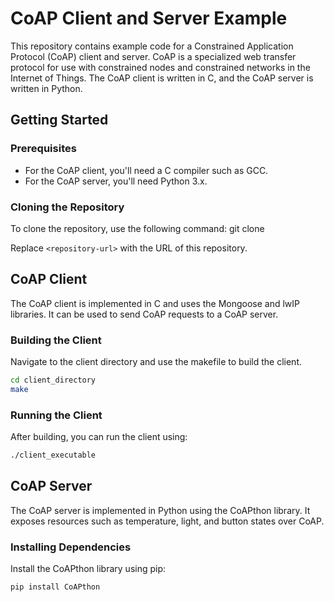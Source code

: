 # CoAP Client and Server Example

This repository contains example code for a Constrained Application Protocol (CoAP) client and server. CoAP is a specialized web transfer protocol for use with constrained nodes and constrained networks in the Internet of Things. The CoAP client is written in C, and the CoAP server is written in Python.

## Getting Started

### Prerequisites

- For the CoAP client, you'll need a C compiler such as GCC.
- For the CoAP server, you'll need Python 3.x.

### Cloning the Repository

To clone the repository, use the following command:
git clone <repository-url>
  
Replace `<repository-url>` with the URL of this repository.

## CoAP Client

The CoAP client is implemented in C and uses the Mongoose and lwIP libraries. It can be used to send CoAP requests to a CoAP server.

### Building the Client

Navigate to the client directory and use the makefile to build the client.

```sh
cd client_directory
make
```
### Running the Client

After building, you can run the client using:

```sh
./client_executable
```
## CoAP Server
The CoAP server is implemented in Python using the CoAPthon library. It exposes resources such as temperature, light, and button states over CoAP.

### Installing Dependencies
Install the CoAPthon library using pip:
```sh
pip install CoAPthon
```

